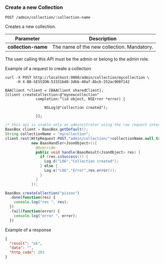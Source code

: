 ### Create a new Collection

``POST /admin/collection/:collection-name``

Creates a new collection.

Parameter | Description
--------- | -----------
**collection-name** | The name of the new collection. Mandatory.

<aside class="warning">
  The user calling this API must be the admin or belong to the admin role.
</aside>

<div class="snippet-title">
	<p>Example of a request to create a collection</p>
</div>

```shell
curl -X POST http://localhost:9000/admin/collection/mycollection \
	 -H X-BB-SESSION:53331bd8-3dbb-40af-8bcb-252ac908f142
```

```objective_c
BAAClient *client = [BAAClient sharedClient];
[client createCollection:@"mynewcollection"
              completion:^(id object, NSError *error) {
                  
                  NSLog(@"collection created");
                  
              }];
```

```java
/* this api is usable only as administrator using the raw request interface */
BaasBox client = BaasBox.getDefault();
String collectionName = "mycollection";
client.rest(HttpRequest.POST,"admin/collection/"+collectionName,null,true,
            new BaasHandler<JsonObject>(){
              @Override
              public void handle(BaasResult<JsonObject> res) {
                if (res.isSuccess()) {
                  Log.d("LOG","Collection created");
                } else {
                  Log.e("LOG","Error",res.error());
                }
              }
            });
```

```javascript
BaasBox.createCollection("pizzas")
  .done(function(res) {
  	console.log("res ", res);
  })
  .fail(function(error) {
  	console.log("error ", error);
  })
```

<div class="snippet-title">
	<p>Example of a response</p>
</div>

```json
{
  "result": "ok",
  "data": "",
  "http_code": 201
}
```